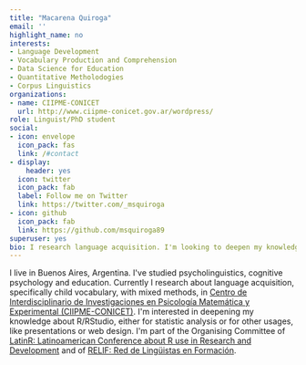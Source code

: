 ```yaml
---
title: "Macarena Quiroga"
email: ''
highlight_name: no
interests:
- Language Development
- Vocabulary Production and Comprehension
- Data Science for Education
- Quantitative Metholodogies
- Corpus Linguistics
organizations:
- name: CIIPME-CONICET
  url: http://www.ciipme-conicet.gov.ar/wordpress/
role: Linguist/PhD student
social:
- icon: envelope
  icon_pack: fas
  link: /#contact
- display:
    header: yes
  icon: twitter
  icon_pack: fab
  label: Follow me on Twitter
  link: https://twitter.com/_msquiroga
- icon: github
  icon_pack: fab
  link: https://github.com/msquiroga89
superuser: yes
bio: I research language acquisition. I'm looking to deepen my knowledge of statistis and data science with R/Rstudio. If you like what I do, you can buy me [a coffee](https://cafecito.app/macarenaquiroga) from Argentina, or [a kofi](https://ko-fi.com/macarenaquiroga) from other countries.
---
```

I live in Buenos Aires, Argentina. I've studied psycholinguistics, cognitive psychology and education. Currently I research about language acquisition, specifically child vocabulary, with mixed methods, in [Centro de Interdisciplinario de Investigaciones en Psicología Matemática y Experimental (CIIPME-CONICET)](http://www.ciipme-conicet.gov.ar/wordpress/). I'm interested in deepening my knowledge about R/RStudio, either for statistic analysis or for other usages, like presentations or web design. I'm part of the Organising Committee of [LatinR: Latinoamerican Conference about R use in Research and Development](https://latin-r.com/) and of [RELIF: Red de Lingüistas en Formación](https://relif.net.ar/).